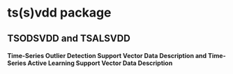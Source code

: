 # ts(s)vdd package

## TSODSVDD and TSALSVDD
#### Time-Series Outlier Detection Support Vector Data Description and Time-Series Active Learning Support Vector Data Description

